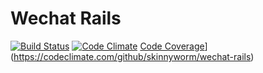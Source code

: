 Wechat Rails
======================

[![Build Status](https://travis-ci.org/skinnyworm/omniauth-wechat-oauth2.svg)](https://travis-ci.org/skinnyworm/wechat-rails) [![Code Climate](https://codeclimate.com/github/skinnyworm/wechat-rails.png)](https://codeclimate.com/github/skinnyworm/wechat-rails) [Code Coverage](https://codeclimate.com/github/skinnyworm/wechat-rails/coverage.png)](https://codeclimate.com/github/skinnyworm/wechat-rails)


